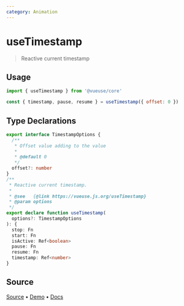 ```yaml
---
category: Animation
---
```


# useTimestamp

> Reactive current timestamp

## Usage

```js
import { useTimestamp } from '@vueuse/core'

const { timestamp, pause, resume } = useTimestamp({ offset: 0 })
```


<!--FOOTER_STARTS-->
## Type Declarations

```typescript
export interface TimestampOptions {
  /**
   * Offset value adding to the value
   *
   * @default 0
   */
  offset?: number
}
/**
 * Reactive current timestamp.
 *
 * @see   {@link https://vueuse.js.org/useTimestamp}
 * @param options
 */
export declare function useTimestamp(
  options?: TimestampOptions
): {
  stop: Fn
  start: Fn
  isActive: Ref<boolean>
  pause: Fn
  resume: Fn
  timestamp: Ref<number>
}
```

## Source

[Source](https://github.com/vueuse/vueuse/blob/master/packages/core/useTimestamp/index.ts) • [Demo](https://github.com/vueuse/vueuse/blob/master/packages/core/useTimestamp/demo.vue) • [Docs](https://github.com/vueuse/vueuse/blob/master/packages/core/useTimestamp/index.md)


<!--FOOTER_ENDS-->